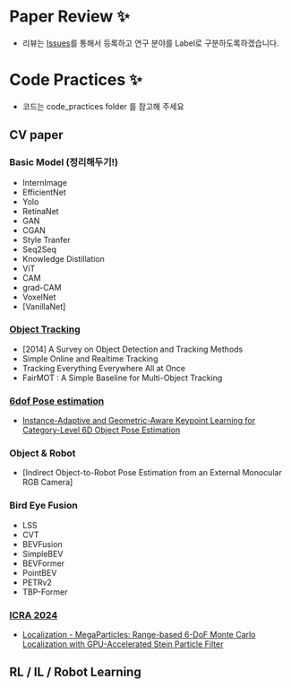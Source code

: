 # Paper Review ✨
- 리뷰는 [Issues](https://github.com/CYLoung/PaperReview/issues)를 통해서 등록하고 연구 분야를 Label로 구분하도록하겠습니다.

# Code Practices ✨
- 코드는 code_practices folder 를 참고해 주세요
  
## CV paper
### Basic Model (정리해두기!)
- InternImage
- EfficientNet
- Yolo
- RetinaNet
- GAN
- CGAN
- Style Tranfer
- Seq2Seq
- Knowledge Distillation
- ViT
- CAM
- grad-CAM
- VoxelNet
- [VanillaNet]

### [Object Tracking](https://paperswithcode.com/task/multi-object-tracking)
- [2014] A Survey on Object Detection and Tracking Methods
- Simple Online and Realtime Tracking
- Tracking Everything Everywhere All at Once
- FairMOT : A Simple Baseline for Multi-Object Tracking

### [6dof Pose estimation](https://paperswithcode.com/task/6d-pose-estimation)
- [Instance-Adaptive and Geometric-Aware Keypoint Learning for Category-Level 6D Object Pose Estimation](https://arxiv.org/pdf/2403.19527v1)

### Object & Robot
- [Indirect Object-to-Robot Pose Estimation from an External Monocular RGB Camera]

### Bird Eye Fusion
- LSS
- CVT
- BEVFusion
- SimpleBEV
- BEVFormer
- PointBEV
- PETRv2
- TBP-Former


### [ICRA 2024](https://arxiv.org/search/?query=icra2024&searchtype=all&source=header)
- [Localization - MegaParticles: Range-based 6-DoF Monte Carlo Localization with GPU-Accelerated Stein Particle Filter](https://arxiv.org/abs/2404.16370)

## RL / IL / Robot Learning 
